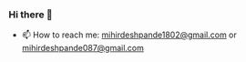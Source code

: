 ### Hi there 👋

<!--
**d-mihir/d-mihir** is a ✨ _special_ ✨ repository because its `README.md` (this file) appears on your GitHub profile.

Here are some ideas to get you started:

- 🔭 I’m currently working on ...
- 🌱 I’m currently learning ...
- 👯 I’m looking to collaborate on ...
- 🤔 I’m looking for help with ...
- 💬 Ask me about ...
-->
- 📫 How to reach me: [mihirdeshpande1802@gmail.com](mailto:mihirdeshpande1802@gmail.com?subject=[GitHub]%20Source%20Han%20Sans) or [mihirdeshpande087@gmail.com](mailto:mihirdeshpande087@gmail.com?subject=[GitHub]%20Source%20Han%20Sans)
<!-- - 😄 Pronouns: ...
- ⚡ Fun fact: ...
-->
